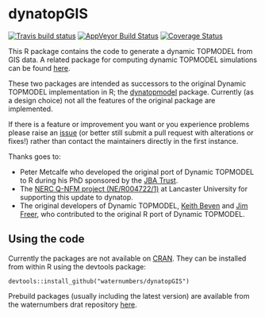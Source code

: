 # dynatopGIS

<!-- badges: start -->
  [![Travis build
  status](https://travis-ci.org/waternumbers/dynatopGIS.svg?branch=master)](https://travis-ci.org/waternumbers/dynatopGIS)
  [![AppVeyor Build
  Status](https://ci.appveyor.com/api/projects/status/github/waternumbers/dynatopGIS?branch=master&svg=true)](https://ci.appveyor.com/project/waternumbers/dynatopGIS)
    [![Coverage Status](https://coveralls.io/repos/github/waternumbers/dynatopGIS/badge.svg?branch=master)](https://coveralls.io/github/waternumbers/dynatopGIS?branch=master)
<!-- badges: end -->

This R package contains the code to generate a dynamic TOPMODEL from GIS
data. A related package for computing dynamic TOPMODEL simulations can be found
[here](https://waternumbers.github.io/dynatop).

These two packages are intended as successors to the original Dynamic TOPMODEL implementation in R;
the [dynatopmodel](https://CRAN.R-project.org/package=dynatopmodel) package. Currently
(as a design choice) not all the features of the original package are
implemented. 

If there is a feature or improvement you want or you experience problems
please raise an [issue](https://github.com/waternumbers/dynatopGIS/issues)
(or better still submit a pull request with alterations or fixes!) rather than contact the
maintainers directly in the first instance.

Thanks goes to:
* Peter Metcalfe who developed the original port of Dynamic TOPMODEL to R
during his PhD sponsored by the [JBA Trust](https://www.jbatrust.org).
* The [NERC Q-NFM project (NE/R004722/1)](https://www.lancaster.ac.uk/lec/sites/qnfm/) at Lancaster University for supporting this update to dynatop.
* The original developers of Dynamic TOPMODEL, [Keith
Beven](https://www.lancaster.ac.uk/lec/about-us/people/keith-beven) and [Jim
Freer](http://www.bristol.ac.uk/geography/people/jim-e-freer/index.html), who
contributed to the original R port of Dynamic TOPMODEL.

## Using the code

Currently the packages are not available on
[CRAN](https://cran.r-project.org/). They can be installed from within R using
the devtools package: 

```
devtools::install_github("waternumbers/dynatopGIS")
```

Prebuild packages (usually including the latest
version) are available from the waternumbers drat repository [here](https://github.com/waternumbers/drat).
